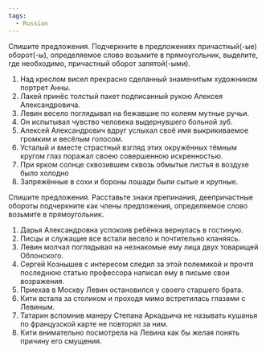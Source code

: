 ```yaml
---
tags:
  - Russian
---
```

Спишите предложения. Подчеркните в предложениях причастный(-ые) оборот(-ы), определяемое слово возьмите в прямоугольник, выделите, где необходимо, причастный оборот запятой(-ыми).

1. Над креслом висел прекрасно сделанный знаменитым художником портрет Анны.
2. Лакей принёс толстый пакет подписанный рукою Алексея Александровича.
3. Левин весело поглядывал на бежавшие по колеям мутные ручьи.
4. Он испытывал чувство человека выдернувшего больной зуб.
5. Алексей Александрович вдруг услыхал своё имя выкрикиваемое громким и весёлым голосом.
6. Усталый и вместе страстный взгляд этих окружённых тёмным кругом глаз поражал своею совершенною искренностью.
7. При ярком солнце сквозившем сквозь обмытые листья в воздухе было холодно
8. Запряжённые в сохи и бороны лошади были сытые и крупные.

  
Спишите предложения. Расставьте знаки препинания, деепричастные обороты подчеркните как члены предложения, определяемое слово возьмите в прямоугольник.

1. Дарья Александровна успокоив ребёнка вернулась в гостиную.
2. Писцы и служащие все встали весело и почтительно кланяясь.
3. Левин молчал поглядывая на незнакомые ему лица двух товарищей Облонского.
4. Сергей Кознышев с интересом следил за этой полемикой и прочтя последнюю статью профессора написал ему в письме свои возражения.
6. Приехав в Москву Левин остановился у своего старшего брата.
7. Кити встала за столиком и проходя мимо встретилась глазами с Левиным.
8. Татарин вспомнив манеру Степана Аркадьича не называть кушанья по французской карте не повторял за ним.
9. Кити внимательно посмотрела на Левина как бы желая понять причину его смущения.